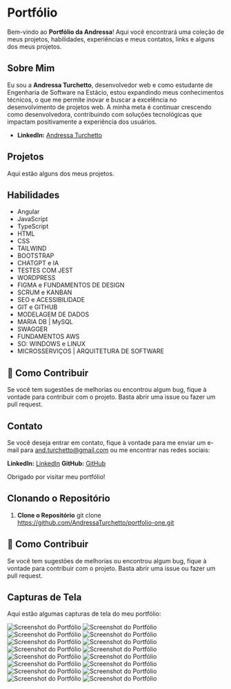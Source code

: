# Portfólio

Bem-vindo ao **Portfólio da Andressa**! Aqui você encontrará uma coleção de meus projetos, habilidades, experiências e meus contatos, links e alguns dos meus projetos.

## Sobre Mim

Eu sou a **Andressa Turchetto**, desenvolvedor web e como estudante de Engenharia de Software na Estácio, estou expandindo meus conhecimentos técnicos, o que me permite inovar e buscar a excelência no desenvolvimento de projetos web. A minha meta é continuar crescendo como desenvolvedora, contribuindo com soluções tecnológicas que impactam positivamente a experiência dos usuários.

- **LinkedIn:** [Andressa Turchetto](https://www.linkedin.com/in/andressadev/)


## Projetos

Aqui estão alguns dos meus projetos.

## Habilidades

- Angular
- JavaScript
- TypeScript
- HTML
- CSS
- TAILWIND
- BOOTSTRAP
- CHATGPT e IA
- TESTES COM JEST
- WORDPRESS
- FIGMA e FUNDAMENTOS DE DESIGN
- SCRUM e KANBAN
- SEO e ACESSIBILIDADE  
- GIT e GITHUB
- MODELAGEM DE DADOS
- MARIA DB | MySQL
- SWAGGER
- FUNDAMENTOS AWS
- SO: WINDOWS e LINUX
- MICROSSERVIÇOS | ARQUITETURA DE SOFTWARE

## 🎁 Como Contribuir

Se você tem sugestões de melhorias ou encontrou algum bug, fique à vontade para contribuir com o projeto. Basta abrir uma issue ou fazer um pull request.

## Contato

Se você deseja entrar em contato, fique à vontade para me enviar um e-mail para and.turchetto@gmail.com ou me encontrar nas redes sociais:

**LinkedIn:** [LinkedIn](https://www.linkedin.com/in/andressadev/)
**GitHub:** [GitHub](https://github.com/AndressaTurchetto/)

Obrigado por visitar meu portfólio!

## Clonando o Repositório

1. **Clone o Repositório**
git clone https://github.com/AndressaTurchetto/portfolio-one.git

## 🎁 Como Contribuir

Se você tem sugestões de melhorias ou encontrou algum bug, fique à vontade para contribuir com o projeto. Basta abrir uma issue ou fazer um pull request.

## Capturas de Tela

Aqui estão algumas capturas de tela do meu portfólio:

![Screenshot do Portfólio](assets/readme/desktop1.png)
![Screenshot do Portfólio](assets/readme/desktop2.png)
![Screenshot do Portfólio](assets/readme/desktop3.png)
![Screenshot do Portfólio](assets/readme/desktop4.png)
![Screenshot do Portfólio](assets/readme/desktop5.png)
![Screenshot do Portfólio](assets/readme/desktop6.png)
![Screenshot do Portfólio](assets/readme/desktop-dark1.png)
![Screenshot do Portfólio](assets/readme/desktop-dark2.png)
![Screenshot do Portfólio](assets/readme/desktop-dark3.png)
![Screenshot do Portfólio](assets/readme/desktop-dark4.png)
![Screenshot do Portfólio](assets/readme/celular1.png)
![Screenshot do Portfólio](assets/readme/celular2.png)
![Screenshot do Portfólio](assets/readme/celular3.png)
![Screenshot do Portfólio](assets/readme/celular4.png)
![Screenshot do Portfólio](assets/readme/celular5.png)
![Screenshot do Portfólio](assets/readme/celular6.png)


